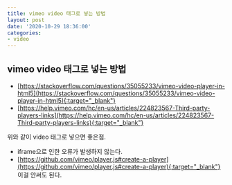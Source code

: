 ```yaml
---
title: vimeo video 태그로 넣는 방법
layout: post
date: '2020-10-29 18:36:00'
categories:
- video
---
```


## vimeo video 태그로 넣는 방법

* [https://stackoverflow.com/questions/35055233/vimeo-video-player-in-html5](https://stackoverflow.com/questions/35055233/vimeo-video-player-in-html5){:target="_blank"}
* [https://help.vimeo.com/hc/en-us/articles/224823567-Third-party-players-links](https://help.vimeo.com/hc/en-us/articles/224823567-Third-party-players-links){:target="_blank"}

위와 같이 video 태그로 넣으면 좋은점.

* iframe으로 인한 오류가 발생하지 않는다.
* [https://github.com/vimeo/player.js#create-a-player](https://github.com/vimeo/player.js#create-a-player){:target="_blank"} 이걸 안써도 된다.